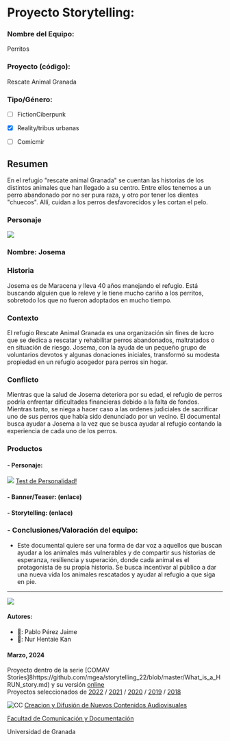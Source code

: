 

# Proyecto Storytelling: 

### Nombre del Equipo: 

Perritos


### Proyecto (código): 

Rescate Animal Granada

### Tipo/Género:  
- [ ] FictionCiberpunk  
- [x] Reality/tribus urbanas  
- [ ] Comicmir


## Resumen

En el refugio "rescate animal Granada" se cuentan las historias de los distintos animales que han llegado a su centro. Entre ellos tenemos a un perro abandonado por no ser pura raza, y otro por tener los dientes "chuecos". Allí, cuidan a los perros desfavorecidos y les cortan el pelo.

### Personaje

![](https://github.com/NurHK/storytelling/blob/master/pexels-juan-mendez-3075517.jpg)

### **Nombre:** Josema

### Historia
Josema es de Maracena y  lleva 40 años manejando el refugio. Está buscando alguien que lo releve y le tiene mucho cariño a los perritos, sobretodo los que no fueron adoptados en mucho tiempo.

### Contexto

El refugio Rescate Animal Granada es una organización sin fines de lucro que se dedica a rescatar y rehabilitar perros abandonados, maltratados o en situación de riesgo. Josema, con la ayuda de un pequeño grupo de voluntarios devotos y algunas donaciones iniciales, transformó su modesta propiedad en un refugio acogedor para perros sin hogar.
 
### Conflicto 

Mientras que la salud de Josema deteriora por su edad, el refugio de perros podría enfrentar dificultades financieras debido a la falta de fondos. Mientras tanto, se niega a hacer caso a las ordenes judiciales de sacrificar uno de sus perros que había sido denunciado por un vecino. El documental busca ayudar a Josema a la vez que se busca ayudar al refugio contando la experiencia de cada uno de los perros.

### Productos

#### - Personaje: 
![](https://github.com/NurHK/storytelling/blob/master/dogminiquee-refugio-perros-gatos.jpg)
[Test de Personalidad!](https://h5p.org/node/1479617)

#### - Banner/Teaser:  (enlace) 


#### - Storytelling: (enlace) 




### - Conclusiones/Valoración del equipo:
- Este documental quiere ser una forma de dar voz a aquellos que buscan ayudar a los animales más vulnerables y de compartir sus historias de esperanza, resiliencia y superación, donde cada animal es el protagonista de su propia historia. Se busca incentivar al público a dar una nueva vida los animales rescatados y ayudar al refugio a que siga en pie.
------
![](https://upload.wikimedia.org/wikipedia/commons/thumb/6/62/CC-BY-SA-Andere_Wikis_%28v%29.svg/200px-CC-BY-SA-Andere_Wikis_%28v%29.svg.png)


#### Autores:  
<!---
Incluir lista de personas del grupo 
Se puede añadir enlace a página personal de github o lo que se quiera...(optativo)
-->

- 🐶: Pablo Pérez Jaime
- 🐶: Nur Hentaie Kan

<!---
Lista completa de emojis de markDown - https://gist.github.com/rxaviers/7360908) 
-->



#### Marzo, 2024

Proyecto dentro de la serie [COMAV Stories]8https://github.com/mgea/storytelling_22/blob/master/What_is_a_HRUN_story.md) y su versión [online](https://utopolis.ugr.es/media/HRUN/)  
Proyectos seleccionados de [2022](https://github.com/mgea/storytelling/blob/master/2022/readme.md) / [2021](https://github.com/mgea/storytelling/blob/master/2021/readme.md) / [2020](https://github.com/mgea/storytelling/blob/master/2020/readme.md)  / 
[2019](https://github.com/mgea/storytelling/blob/master/2019/readme.md) / [2018](https://github.com/mgea/storytelling/blob/master/2018/readme.md) 

![CC](https://mirrors.creativecommons.org/presskit/buttons/88x31/png/by-nc-sa.png) [Creacion y Difusión de Nuevos Contenidos Audiovisuales](http://utopolis.ugr.es/medialab)

[Facultad de Comunicación y Documentación](http://fcd.ugr.es)

Universidad de Granada
